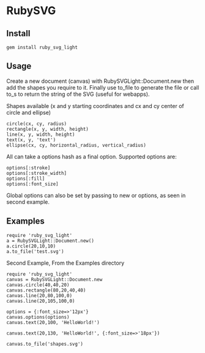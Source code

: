 RubySVG
=======

Install
-------

    gem install ruby_svg_light

Usage
-----

Create a new document (canvas) with RubySVGLight::Document.new then add the shapes you require to it. Finally use to_file to generate the file or call to_s to return the string of the SVG (useful for webapps).

Shapes available (x and y starting coordinates and cx and cy center of circle and ellipse)

    circle(cx, cy, radius)
    rectangle(x, y, width, height)
    line(x, y, width, height)
    text(x, y, 'text')
    ellipse(cx, cy, horizontal_radius, vertical_radius)

All can take a options hash as a final option. Supported options are:

    options[:stroke]       
    options[:stroke_width] 
    options[:fill]         
    options[:font_size]    

Global options can also be set by passing to new or options, as seen in second example.


Examples
--------

    require 'ruby_svg_light'
    a = RubySVGLight::Document.new()
    a.circle(20,10,10)
    a.to_file('test.svg')

Second Example, From the Examples directory

    require 'ruby_svg_light'
    canvas = RubySVGLight::Document.new
    canvas.circle(40,40,20)
    canvas.rectangle(80,20,40,40)
    canvas.line(20,80,100,0)
    canvas.line(20,105,100,0)
    
    options = {:font_size=>'12px'}
    canvas.options(options)
    canvas.text(20,100, 'HelloWorld!')
    
    canvas.text(20,130, 'HelloWorld!', {:font_size=>'18px'})
    
    canvas.to_file('shapes.svg')

